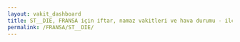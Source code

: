 ```yaml
---
layout: vakit_dashboard
title: ST__DIE, FRANSA için iftar, namaz vakitleri ve hava durumu - ilçe/eyalet seç
permalink: /FRANSA/ST__DIE/
---
```


<script type="text/javascript">
  var GLOBAL_COUNTRY = 'FRANSA';
  var GLOBAL_CITY = 'ST__DIE';
  var GLOBAL_STATE = '';
  var lat = 72;
  var lon = 21;
</script>
